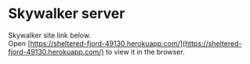 # Skywalker server

Skywalker site link below.\
Open [https://sheltered-fjord-49130.herokuapp.com/](https://sheltered-fjord-49130.herokuapp.com/) to view it in the browser.

